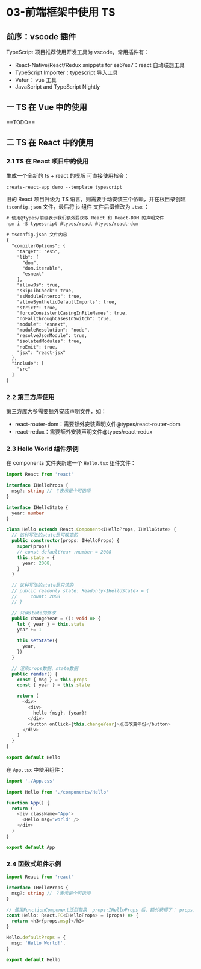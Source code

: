 # 03-前端框架中使用 TS

## 前序：vscode 插件

TypeScript 项目推荐使用开发工具为 vscode，常用插件有：

- React-Native/React/Redux snippets for es6/es7：react 自动联想工具
- TypeScript Importer：typescript 导入工具
- Vetur： vue 工具
- JavaScript and TypeScript Nightly

## 一 TS 在 Vue 中的使用

==TODO==

## 二 TS 在 React 中的使用

### 2.1 TS 在 React 项目中的使用

生成一个全新的 ts + react 的模版 可直接使用指令：

```txt
create-react-app demo --template typescript
```

旧的 React 项目升级为 TS 语言，则需要手动安装三个依赖，并在根目录创建 `tsconfig.json` 文件，最后将 js 组件 文件后缀修改为 `.tsx` ：

```txt
# 使用@types/前缀表示我们额外要获取 React 和 React-DOM 的声明文件
npm i -S typescript @types/react @types/react-dom

# tsconfig.json 文件内容
{
  "compilerOptions": {
    "target": "es5",
    "lib": [
      "dom",
      "dom.iterable",
      "esnext"
    ],
    "allowJs": true,
    "skipLibCheck": true,
    "esModuleInterop": true,
    "allowSyntheticDefaultImports": true,
    "strict": true,
    "forceConsistentCasingInFileNames": true,
    "noFallthroughCasesInSwitch": true,
    "module": "esnext",
    "moduleResolution": "node",
    "resolveJsonModule": true,
    "isolatedModules": true,
    "noEmit": true,
    "jsx": "react-jsx"
  },
  "include": [
    "src"
  ]
}
```

### 2.2 第三方库使用

第三方库大多需要额外安装声明文件，如：

- react-router-dom：需要额外安装声明文件@types/react-router-dom
- react-redux：需要额外安装声明文件@types/react-redux

### 2.3 Hello World 组件示例

在 components 文件夹新建一个 `Hello.tsx` 组件文件：

```ts
import React from 'react'

interface IHelloProps {
  msg?: string // ？表示是个可选项
}

interface IHelloState {
  year: number
}

class Hello extends React.Component<IHelloProps, IHelloState> {
  // 这种写法的state是可改变的
  public constructor(props: IHelloProps) {
    super(props)
    // const defaultYear :number = 2008
    this.state = {
      year: 2008,
    }
  }

  // 这种写法的state是只读的
  // public readonly state: Readonly<IHelloState> = {
  //     count: 2008
  // }

  // 只读state的修改
  public changeYear = (): void => {
    let { year } = this.state
    year += 1

    this.setState({
      year,
    })
  }

  // 渲染props数据、state数据
  public render() {
    const { msg } = this.props
    const { year } = this.state

    return (
      <div>
        <div>
          hello {msg}, {year}!
        </div>
        <button onClick={this.changeYear}>点击改变年份</button>
      </div>
    )
  }
}

export default Hello
```

在 `App.tsx` 中使用组件：

```ts
import './App.css'

import Hello from './components/Hello'

function App() {
  return (
    <div className="App">
      <Hello msg="world" />
    </div>
  )
}

export default App
```

### 2.4 函数式组件示例

```ts
import React from 'react'

interface IHelloProps {
  msg?: string // ？表示是个可选项
}

// 使用FunctionComponent泛型替换  props:IHelloProps 后，额外获得了： props.children 等属性，更便捷
const Hello: React.FC<IHelloProps> = (props) => {
  return <h3>{props.msg}</h3>
}

Hello.defaultProps = {
  msg: 'Hello World!',
}

export default Hello
```
